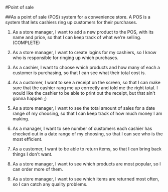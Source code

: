 #Point of sale

##As a point of sale (POS) system for a convenience store. A POS is a system that lets cashiers ring up customers for their purchases.

1. As a store manager, I want to add a new product to the POS, with its name and price, so that I can keep track of what we're selling.(COMPLETE)

2. As a store manager, I want to create logins for my cashiers, so I know who is responsible for ringing up which purchases.

3. As a cashier, I want to choose which products and how many of each a customer is purchasing, so that I can see what their total cost is.

4. As a customer, I want to see a receipt on the screen, so that I can make sure that the cashier rang me up correctly and told me the right total. I would like the cashier to be able to print out the receipt, but that ain't gonna happen ;)

5. As a store manager, I want to see the total amount of sales for a date range of my choosing, so that I can keep track of how much money I am making.

6. As a manager, I want to see number of customers each cashier has checked out in a date range of my choosing, so that I can see who is the most efficient.

7. As a customer, I want to be able to return items, so that I can bring back
things I don't want.

8. As a store manager, I want to see which products are most popular, so I can order more of them.

9. As a store manager, I want to see which items are returned most often, so I can catch any quality problems.
